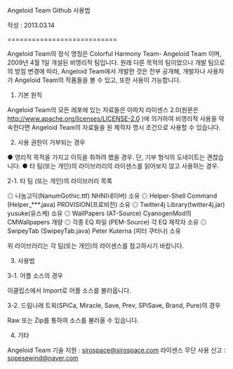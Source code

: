 Angeloid Team Github 사용법

작성 : 2013.03.14 

===========================

Angeloid Team의 정식 명칭은 Colorful Harmony Team- Angeloid Team 이며, 2009년 4월 1일 개설된 비영리적 팀입니다.
원래 다른 목적의 팀이었으나 개발 팀으로의 방침 변경에 따라, Angeloid Team에서 개발한 것은 전부 공개해,
개발자나 사용자가 Angeloid Team의 작품들을 볼 수 있고, 또한 사용이 가능합니다. 

1. 기본 원칙

Angeloid Team의 모든 레포에 있는 자료들은 아파치 라이센스 2.0(원문은 http://www.apache.org/licenses/LICENSE-2.0 )에 의거하여
비영리적 사용을 약속한다면 Angeloid Team의 자료들을 원 제작자 명시 조건으로 사용할 수 있습니다.

2. 사용 권한이 거부되는 경우

● 영리적 목적을 가지고 이득을 취하려 했을 경우.
단, 기부 형식의 도네이트는 괜찮습니다. 
● 타 팀(또는 개인)의 라이브러리의 라이센스를 읽어보지 않고 사용하는 경우.

2-1. 타 팀 (또는 개인)의 라이브러리 목록

◎ 나눔고딕(NanumGothic.ttf) NHN(네이버) 소유
◎ Helper-Shell Command (Helper_***.java) PROVISION(프로비전) 소유
◎ Twitter4j Library(twitter4j.jar) yusuke(유스케) 소유
◎ WallPapers (AT-Source) CyanogenMod의 CMWallpapers 개량
◎ 각종 EQ 파일 (PEM-Source) 각 EQ 제작자 소유
◎ SwipeyTab (SwipeyTab.java) Peter Kuterna (피터 쿠터나) 소유

위 라이브러리는 각 팀(또는 개인)의 라이센스를 참고하시기 바랍니다.

3. 사용법

3-1. 어플 소스의 경우

이클립스에서 Import로 어플 소스를 불러옵니다. 

3-2. 드림나래 트윅(SPiCa, Miracle, Save, Prev, SPiSave, Brand, Pure)의 경우

Raw 또는 Zip를 통하여 소스를 불러올 수 있습니다.

4. 기타

Angeloid Team 기술 지원 : sirospace@sirospace.com
라이센스 무단 사용 신고 : sopesewind@naver.com